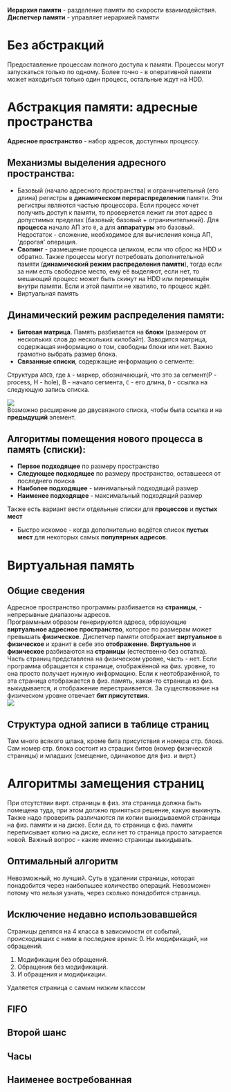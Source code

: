 **Иерархия памяти** - разделение памяти по скорости взаимодействия.  
**Диспетчер памяти** - управляет иерархией памяти  
# Без абстракций
Предоставление процессам полного доступа к памяти. Процессы могут запускаться только по одному. Более точно - в оперативной памяти может находиться только один процесс, остальные ждут на HDD.

# Абстракция памяти: адресные пространства
**Адресное пространство** - набор адресов, доступных процессу.

## Механизмы **выделения адресного пространства**:
* Базовый (начало адресного пространства) и ограничительный (его длина) регистры в **динамическом перераспределении** памяти. Эти регистры являются частью процессора. Если процесс хочет получить доступ к памяти, то проверяется лежит ли этот адрес в допустимых пределах (базовый; базовый + ограничительный). Для **процесса** начало АП это `0`, а для **аппаратуры** это базовый. Недостаток - сложение, необходимое для вычисления конца АП, 'дорогая' операция.
* **Свопинг** - размещение процесса целиком, если что сброс на HDD и обратно. Также процессы могут потребовать дополнительной памяти (**динамический режим распределения памяти**), тогда если за ним есть свободное место, ему её выделяют, если нет, то мешающий процесс может быть скинут на HDD или перемещён внутри памяти. Если и этой памяти не хватило, то процесс ждёт.
* Виртуальная память

## Динамический режим распределения памяти:
* **Битовая матрица**. Память разбивается на __блоки__ (размером от нескольких слов до нескольких килобайт). Заводится матрица, содержащая информацию о том, свободны блоки или нет. Важно грамотно выбрать размер блока.
* **Связанные списки**, содержащие информацию о сегменте:

 Структура `ABCD`, где `A` - маркер, обозначающий, что это за сегмент(P - process, H - hole), B - начало    сегмента, `С` - его длина, `D` - ссылка на следующую запись списка.

  ![](https://pp.vk.me/c639223/v639223501/e57/NvX_4NkSWF0.jpg)  
 Возможно расширение до двусвязного списка, чтобы была ссылка и на **предыдущий** элемент.

## Алгоритмы помещения нового процесса в память (списки):
* **Первое подходящее** по размеру пространство
* **Следующее подходящее** по размеру пространство, оставшееся от последнего поиска
* **Наиболее подходящее** - минимальный подходящий размер
* **Наименее подходящее** - максимальный подходящий размер

Также есть вариант вести отдельные списки для **процессов** и **пустых мест**
* Быстро искомое - когда дополнительно ведётся список **пустых мест** для некоторых самых **популярных адресов**.

# Виртуальная память
## Общие сведения
Адресное пространство программы разбивается на **страницы**, - непрерывные диапазоны адресов.  
Программным образом генерируются адреса, образующие **виртуальное адресное пространство**, которое по размерам может превышать **физическое**. Диспетчер памяти отображает **виртуальное** в **физическое** и хранит в себе это **отображение**. **Виртуальное** и **физическое** разбиваются на **страницы** (естественно без остатка). Часть страниц представлена на физическом уровне, часть - нет. Если программа обращается к странице, отображённой на физ. уровне, то она просто получает нужную информацию. Если к неотображённой, то эта страница отображается в физ. память, какая-то страница из физ. выкидывается, и отображение перестраивается. За существование на физическом уровне отвечает **бит присутствия**.   
![](https://pp.vk.me/c639223/v639223501/e77/x78foipQEZQ.jpg)

## Структура одной записи в таблице страниц
Там много всякого шлака, кроме бита присутствия и номера стр. блока. Сам номер стр. блока состоит из страших битов (номер физической страницы) и младших (смещение, одинаковое для физ. и вирт.)

# Алгоритмы замещения страниц
При отсутствии вирт. страницы в физ. эта страница должна быть помещена туда, при этом должно приняться решение, какую выкинуть. Также надо проверить различаются ли копии выкидываемой страницы на физ. памяти и на диске. Если да, то страница с физ. памяти переписывает копию на диске, если нет то страница просто затирается новой. Важный вопрос - какие именно страницы выкидывать.

## Оптимальный алгоритм
Невозможный, но лучший. Суть в удалении страницы, которая понадобится через наибольшее количество операций. Невозможен потому что нельзя узнать, через сколько понадобится страница.

## Исключение недавно использовавшейся
Страницы делятся на 4 класса в зависимости от событий, происходивших с ними в последнее время:
0. Ни модификаций, ни обращений.  
1. Модификации без обращений.  
2. Обращения без модификаций.  
3. И обращения и модификации.  

Удаляется страница с самым низким классом
## FIFO
## Второй шанс
## Часы
## Наименее востребованная
